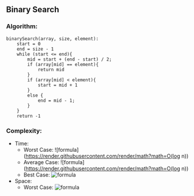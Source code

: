 ## Binary Search

### Algorithm:
```
binarySearch(array, size, element):
    start = 0
    end = size - 1
    while (start <= end){
        mid = start + (end - start) / 2;
        if (array[mid] == element){
            return mid
        }
        if (array[mid] < element){
            start = mid + 1
        }
        else {
            end = mid - 1;
        }
    }
    return -1
```

### Complexity:
- Time:
    - Worst Case: ![formula](https://render.githubusercontent.com/render/math?math=O(log n))
    - Average Case: ![formula](https://render.githubusercontent.com/render/math?math=O(log n))
    - Best Case: ![formula](https://render.githubusercontent.com/render/math?math=O(1))
- Space:
    - Worst Case: ![formula](https://render.githubusercontent.com/render/math?math=O(1))